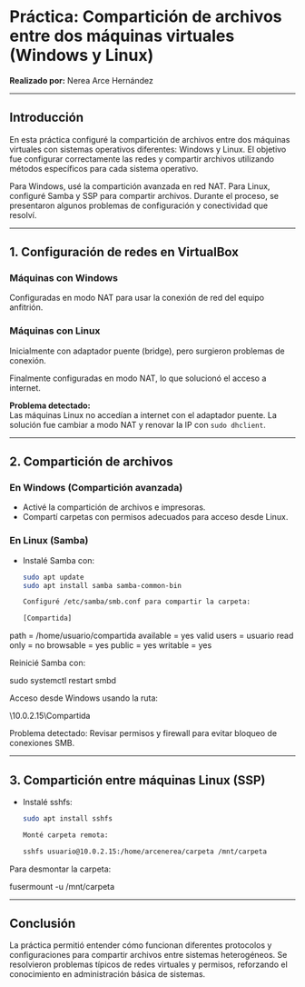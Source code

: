 # Práctica: Compartición de archivos entre dos máquinas virtuales (Windows y Linux)

**Realizado por:** Nerea Arce Hernández

---

## Introducción

En esta práctica configuré la compartición de archivos entre dos máquinas virtuales con sistemas operativos diferentes: Windows y Linux. El objetivo fue configurar correctamente las redes y compartir archivos utilizando métodos específicos para cada sistema operativo.

Para Windows, usé la compartición avanzada en red NAT. Para Linux, configuré Samba y SSP para compartir archivos. Durante el proceso, se presentaron algunos problemas de configuración y conectividad que resolví.

---

## 1. Configuración de redes en VirtualBox

### Máquinas con Windows

Configuradas en modo NAT para usar la conexión de red del equipo anfitrión.

### Máquinas con Linux

Inicialmente con adaptador puente (bridge), pero surgieron problemas de conexión.

Finalmente configuradas en modo NAT, lo que solucionó el acceso a internet.

**Problema detectado:**  
Las máquinas Linux no accedían a internet con el adaptador puente. La solución fue cambiar a modo NAT y renovar la IP con `sudo dhclient`.

---

## 2. Compartición de archivos

### En Windows (Compartición avanzada)

- Activé la compartición de archivos e impresoras.  
- Compartí carpetas con permisos adecuados para acceso desde Linux.

### En Linux (Samba)

- Instalé Samba con:  
  ```bash
  sudo apt update
  sudo apt install samba samba-common-bin

  Configuré /etc/samba/smb.conf para compartir la carpeta:

  [Compartida]
path = /home/usuario/compartida
available = yes
valid users = usuario
read only = no
browsable = yes
public = yes
writable = yes


Reinicié Samba con:

sudo systemctl restart smbd

Acceso desde Windows usando la ruta:


\\10.0.2.15\Compartida


Problema detectado:
Revisar permisos y firewall para evitar bloqueo de conexiones SMB.

---

## **3. Compartición entre máquinas Linux (SSP)**

- Instalé sshfs:  
  ```bash
  sudo apt install sshfs

  Monté carpeta remota:

  sshfs usuario@10.0.2.15:/home/arcenerea/carpeta /mnt/carpeta


Para desmontar la carpeta:

fusermount -u /mnt/carpeta

---

## **Conclusión**

La práctica permitió entender cómo funcionan diferentes protocolos y configuraciones para compartir archivos entre sistemas heterogéneos. Se resolvieron problemas típicos de redes virtuales y permisos, reforzando el conocimiento en administración básica de sistemas.










  
